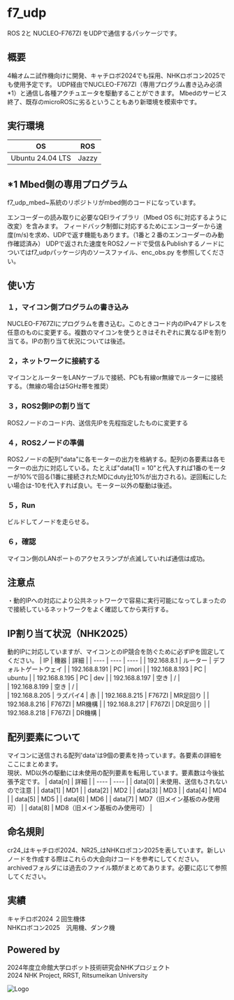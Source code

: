 # f7_udp
ROS 2と NUCLEO-F767ZI をUDPで通信するパッケージです。  

## 概要 
4輪オムニ試作機向けに開発、キャチロボ2024でも採用、NHKロボコン2025でも使用予定です。
UDP経由でNUCLEO-F767ZI（専用プログラム書き込み必須*1）と通信し各種アクチュエータを駆動することができます。
Mbedのサービス終了、既存のmicroROSに劣るということもあり新環境を模索中です。  

## 実行環境 
| OS | ROS | 
| ---- | ---- | 
| Ubuntu 24.04 LTS | Jazzy | 

## *1 Mbed側の専用プログラム 
f7_udp_mbed~系統のリポジトリがmbed側のコードになっています。

エンコーダーの読み取りに必要なQEIライブラリ（Mbed OS 6に対応するように改変）を含みます。
フィードバック制御に対応するためにエンコーダーから速度(m/s)を求め、UDPで返す機能もあります。（1番と２番のエンコーダーのみ動作確認済み）
UDPで返された速度をROS2ノードで受信＆Publishするノードについてはf7_udpパッケージ内のソースファイル、enc_obs.py を参照してください。

## 使い方
### １，マイコン側プログラムの書き込み
NUCLEO-F767ZIにプログラムを書き込む。このときコード内のIPv4アドレスを任意のものに変更する。複数のマイコンを使うときはそれぞれに異なるIPを割り当てる。IPの割り当て状況については後述。
### ２，ネットワークに接続する
マイコンとルーターをLANケーブルで接続、PCも有線or無線でルーターに接続する。（無線の場合は5GHz帯を推奨）  
### ３，ROS2側IPの割り当て
ROS2ノードのコード内、送信先IPを先程指定したものに変更する  
### ４，ROS2ノードの準備
ROS2ノードの配列"data"に各モーターの出力を格納する。配列の各要素は各モーターの出力に対応している。たとえば"data[1] = 10"と代入すれば1番のモーターが10%で回る(1番に接続されたMDにduty比10%が出力される)。逆回転にしたい場合は-10を代入すれば良い。モーター以外の駆動は後述。
### ５，Run
ビルドしてノードを走らせる。  
### ６，確認
マイコン側のLANポートのアクセスランプが点滅していれば通信は成功。  
## 注意点  
・動的IPへの対応により公共ネットワークで容易に実行可能になってしまったので接続しているネットワークをよく確認してから実行する。        


## IP割り当て状況（NHK2025）
動的IPに対応していますが、マイコンとのIP競合を防ぐために必ずIPを固定してください。
| IP | 機器 | 詳細 |
| ---- | ---- | ---- |
| 192.168.8.1 | ルーター | デフォルトゲートウェイ |
| 192.168.8.191 | PC | imori | 
| 192.168.8.193 | PC | ubuntu | 
| 192.168.8.195 | PC | dev | 
| 192.168.8.197 | 空き | / |  
| 192.168.8.199 | 空き | / |   
| 192.168.8.205 | ラズパイ4 | 赤 | 
| 192.168.8.215 | F767ZI | MR足回り |
| 192.168.8.216 | F767ZI | MR機構 |
| 192.168.8.217 | F767ZI | DR足回り |
| 192.168.8.218 | F767ZI | DR機構 |

## 配列要素について
マイコンに送信される配列'data'は9個の要素を持っています。各要素の詳細をここにまとめます。  
現状、MD以外の駆動には未使用の配列要素を転用しています。要素数は今後拡張予定です。
| data[n] | 詳細 |
| ---- | ---- |
| data[0] | 未使用、送信もされないので注意 |
| data[1] | MD1 |
| data[2] | MD2 |
| data[3] | MD3 |
| data[4] | MD4 |
| data[5] | MD5 |
| data[6] | MD6 |
| data[7] | MD7（旧メイン基板のみ使用可） |
| data[8] | MD8（旧メイン基板のみ使用可） |  

<!--
ROS 2ノードからマイコンに送信される配列'data'は17個の要素を持っています。各要素の詳細をここにまとめます。
| data[n] | 詳細 |
| ---- | ---- |
| data[0] | 未使用、送信もされないので注意 |
| data[1] | MD1 |
| data[2] | MD2 |
| data[3] | MD3 |
| data[4] | MD4 |
| data[5] | MD5 |
| data[6] | MD6 |
| data[7] | MD7（旧メイン基板のみ使用可） |
| data[8] | MD8（旧メイン基板のみ使用可） |
| data[9]| サーボ1 or 電磁弁1 |
| data[10]| サーボ2 or 電磁弁2 |
| data[11]| サーボ3 or 電磁弁3 |
| data[12]| サーボ4 or 電磁弁4 |
| data[13]| パイロットランプ1 |
| data[14]| パイロットランプ2 |
| data[15]| その他通信 |
| data[16]| その他通信 |
-->

## 命名規則
cr24_はキャチロボ2024、NR25_はNHKロボコン2025を表しています。新しいノードを作成する際はこれらの大会向けコードを参考にしてください。
archivedフォルダには過去のファイル類がまとめてあります。必要に応じて参照してください。

## 実績
キャチロボ2024 ２回生機体  
NHKロボコン2025　汎用機、ダンク機

## Powered by
2024年度立命館大学ロボット技術研究会NHKプロジェクト  
2024 NHK Project, RRST, Ritsumeikan University 

![Logo](https://www.rrst.jp/img/logo.png)
